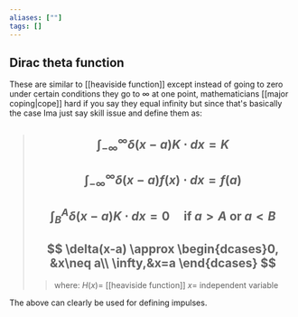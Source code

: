 ```yaml
---
aliases: [""]
tags: []
---
```


## Dirac theta function

These are similar to [[heaviside function]] except instead of going to zero under certain conditions they go to $\infty$ at one point, mathematicians [[major coping|cope]] hard if you say they equal infinity but since that's basically the case Ima just say skill issue and define them as:

> ## $$ \int^{\infty}_{-\infty} \delta(x-a) K \cdot dx = K $$
> ## $$ \int^{\infty}_{-\infty} \delta(x-a) f(x) \cdot dx = f(a) $$
> ## $$ \int^{A}_{B} \delta(x-a) K \cdot dx = 0 \:\:\:\:\:\text{if }{a>A\text{ or }a<B}   $$
> ## $$ \delta(x-a) \approx \begin{dcases}0, &x\neq a\\ \infty,&x=a \end{dcases} $$ 
>> where:
>> $H(x)=$ [[heaviside function]]
>> $x=$ independent variable

The above can clearly be used for defining impulses.

